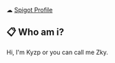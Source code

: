 ☁ <a href="https://www.spigotmc.org/members/zazkya.1405036/">Spigot Profile</a>

## 📋 Who am i?

Hi, I'm Kyzp or you can call me Zky.
